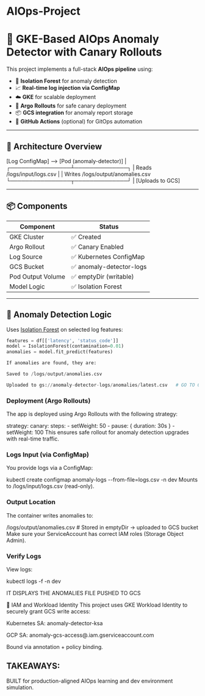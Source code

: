 # AIOps-Project

# 🧠 GKE-Based AIOps Anomaly Detector with Canary Rollouts

This project implements a full-stack **AIOps pipeline** using:

- 🧪 **Isolation Forest** for anomaly detection
- 📈 **Real-time log injection via ConfigMap**
- ☁️ **GKE** for scalable deployment
- 🔁 **Argo Rollouts** for safe canary deployment
- 📦 **GCS integration** for anomaly report storage
- 🚀 **GitHub Actions** (optional) for GitOps automation

---

## 📌 Architecture Overview

[Log ConfigMap] --> [Pod (anomaly-detector)]
|
┌────────────────┴──────────────┐
| Reads /logs/input/logs.csv |
| Writes /logs/output/anomalies.csv
└────────────────┬──────────────┘
|
[Uploads to GCS]



---

## 📦 Components

| Component              | Status                  |
|------------------------|--------------------------|
| GKE Cluster            | ✅ Created               |
| Argo Rollout           | ✅ Canary Enabled        |
| Log Source             | ✅ Kubernetes ConfigMap  |
| GCS Bucket             | ✅ anomaly-detector-logs |
| Pod Output Volume      | ✅ emptyDir (writable)   |
| Model Logic            | ✅ Isolation Forest      |

---

## 🧠 Anomaly Detection Logic

Uses [Isolation Forest](https://scikit-learn.org/stable/modules/generated/sklearn.ensemble.IsolationForest.html) on selected log features:

```python
features = df[['latency', 'status_code']]
model = IsolationForest(contamination=0.01)
anomalies = model.fit_predict(features)

If anomalies are found, they are:

Saved to /logs/output/anomalies.csv

Uploaded to gs://anomaly-detector-logs/anomalies/latest.csv   # GO TO GCS AND DOWNLOAD THE CSV FILE TO CHECK THE ANOMALIES.

```
### Deployment (Argo Rollouts)
The app is deployed using Argo Rollouts with the following strategy:

strategy:
  canary:
    steps:
    - setWeight: 50
    - pause: { duration: 30s }
    - setWeight: 100
This ensures safe rollout for anomaly detection upgrades with real-time traffic.

### Logs Input (via ConfigMap)
You provide logs via a ConfigMap:

kubectl create configmap anomaly-logs --from-file=logs.csv -n dev
Mounts to /logs/input/logs.csv (read-only).

### Output Location
The container writes anomalies to:

/logs/output/anomalies.csv  # Stored in emptyDir
→ uploaded to GCS bucket
Make sure your ServiceAccount has correct IAM roles (Storage Object Admin).

### Verify Logs 
View logs:

kubectl logs -f <pod-name> -n dev

IT DISPLAYS THE ANOMALIES FILE PUSHED TO GCS

🔐 IAM and Workload Identity
This project uses GKE Workload Identity to securely grant GCS write access:

Kubernetes SA: anomaly-detector-ksa

GCP SA: anomaly-gcs-access@<project>.iam.gserviceaccount.com

Bound via annotation + policy binding.

## TAKEAWAYS:
BUILT for production-aligned AIOps learning and dev environment simulation.



